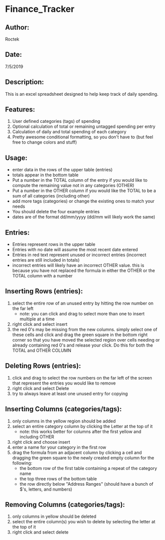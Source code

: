# Finance_Tracker
## Author:
Roctek
## Date:
7/5/2019
## Description:
This is an excel spreadsheet designed to help keep track of daily spending.
  
## Features:
1. User defined categories (tags) of spending
2. Optional calculation of total or remaining untagged spending per entry
3. Calculation of daily and total spending of each category
4. Pretty awesome conditional formatting, so you don't have to (but feel free to change colors and stuff)

## Usage:
- enter data in the rows of the upper table (entries)
- totals appear in the bottom table
- Put a number in the TOTAL column of the entry if you would like to compute the remaining value not in any categories (OTHER)
- Put a number in the OTHER column if you would like the TOTAL to be a sum of all categories (including other)
- add more tags (categories) or change the existing ones to match your needs
- You should delete the four example entries
- dates are of the format dd/mm/yyyy (dd/mm will likely work the same) 

## Entries:
- Entries represent rows in the upper table
- Entries with no date will assume the most recent date entered
- Entries in red text represent unused or incorrect entries (incorrect entries are still included in totals)
- incorrect entries will likely have an incorrect OTHER value. this is because you have not replaced the formula in either the OTHER or the TOTAL column with a number

## Inserting Rows (entries):
1. select the entire row of an unused entry by hitting the row number on the far left
    - note: you can click and drag to select more than one to insert multiple at a time
2. right click and select insert
3. the red 0's may be missing from the new columns. simply select one of these cells and click and drag the green square in the bottom right corner so that you have moved the selected region over cells needing or already containing red 0's and release your click. Do this for both the TOTAL and OTHER COLUMN

## Deleting Rows (entries):
1. click and drag to select the row numbers on the far left of the screen that represent the entries you would like to remove
2. right click and select Delete
3. try to always leave at least one unused entry for copying
  
## Inserting Columns (categories/tags):
1. only columns in the yellow region should be added
2. select an entire category column by clicking the Letter at the top of it
    - note: this works better for columns after the first yellow and including OTHER
3. right click and choose insert
4. enter a name for your category in the first row
5. drag the formula from an adjacent column by clicking a cell and dragging the green square to the newly created empty column for the following:
    - the bottom row of the first table containing a repeat of the category name
    - the top three rows of the bottom table
    - the row directly below "Address Ranges" (should have a bunch of $'s, letters, and numbers)
  
## Removing Columns (categories/tags):
  1. only columns in yellow should be deleted
  2. select the entire column(s) you wish to delete by selecting the letter at the top of it
  3. right click and select delete
  
  
